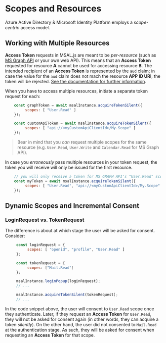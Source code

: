 # Scopes and Resources

Azure Active Directory & Microsoft Identity Platform employs a *scope-centric* access model.

## Working with Multiple Resources

**Access Token** requests in MSAL.js are meant to be *per-resource* (such as [MS Graph API](https://docs.microsoft.com/graph/overview) or your own web API). This means that an **Access Token** requested for resource **A** cannot be used for accessing resource **B**. The intended recipient of an **Access Token** is represented by the `aud` claim; in case the value for the `aud` claim does not mach the resource **APP ID URI**, the token will be rejected. [See the documentation for further information](https://docs.microsoft.com/azure/active-directory/develop/access-tokens#payload-claims).

When you have to access multiple resources, initiate a separate token request for each:

```javascript
    const graphToken = await msalInstance.acquireTokenSilent({
         scopes: [ "User.Read" ]
    });

    const customApiToken = await msalInstance.acquireTokenSilent({
         scopes: [ "api://<myCustomApiClientId>/My.Scope" ]
    });
```

> Bear in mind that you *can* request multiple scopes for the same resource (e.g. `User.Read`, `User.Write` and `Calendar.Read` for MS Graph API).

In case you *erroneously* pass multiple resources in your token request, the token you will receive will only be issued for the first resource.

```javascript
    // you will only receive a token for MS GRAPH API's "User.Read" scope here
    const myToken = await msalInstance.acquireTokenSilent({
         scopes: [ "User.Read", "api://<myCustomApiClientId>/My.Scope" ]
    });
```

## Dynamic Scopes and Incremental Consent

### LoginRequest vs. TokenRequest

The difference is about at which stage the user will be asked for consent. Consider:

```javascript
     const loginRequest = {
          scopes: [ "openid", "profile", "User.Read" ]
     };

     const tokenRequest = {
          scopes: ["Mail.Read"]
     };

     msalInstance.loginPopup(loginRequest);
     // ...

     msalInstance.acquireTokenSilent(tokenRequest);
     // ...
```

In the code snippet above, the user will consent to `User.Read` scope once they authenticate. Later, if they request an **Access Token** for `User.Read`, they will not be asked for consent again (in other words, they can acquire a token *silently*). On the other hand, the user did not consented to `Mail.Read` at the authentication stage. As such, they will be asked for consent when requesting an **Access Token** for that scope.
